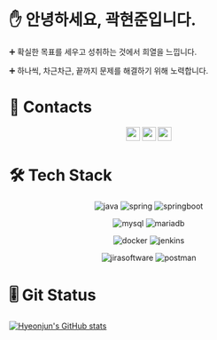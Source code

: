 # ✋ 안녕하세요, 곽현준입니다.

➕ 확실한 목표를 세우고 성취하는 것에서 희열을 느낍니다.

➕ 하나씩, 차근차근, 끝까지 문제를 해결하기 위해 노력합니다.

# 📨 Contacts

<p align="center">
<a href="mailto:goag56789006@gmail.com"><img height="25em" src="https://img.shields.io/badge/Gmail-d14836?style=flat-square&logo=Gmail&logoColor=white&link=goag56789006@gmail.com"/></a>
<a href="mailto:kwak0568@naver.com"><img height="25em" src="https://img.shields.io/badge/Naver-03C75A?style=flat-square&logo=Naver&logoColor=white&link=kwak0568@naver.com"/></a>
<a href="https://velog.io/@kwak0568"><img height="25em" src="https://img.shields.io/badge/Velog-1dbf73?style=flat-square&logo=Velog&logoColor=white&link=https://velog.io/@kwak0568"/></a>
</p>

# 🛠️ Tech Stack

<p align="center">
    <img src="https://img.shields.io/badge/Java-007396.svg?style=for-the-badge&logo=java&logoColor=white" alt="java"/> 
    <img src="https://img.shields.io/badge/Spring-6DB33F.svg?style=for-the-badge&logo=spring&logoColor=white" alt="spring"/> <img src="https://img.shields.io/badge/Springboot-6DB33F.svg?style=for-the-badge&logo=springboot&logoColor=white" alt="springboot"/> 
</p>
<p align="center">
    <img src="https://img.shields.io/badge/Mysql-4479A1.svg?style=for-the-badge&logo=mysql&logoColor=white" alt="mysql"/> <img src="https://img.shields.io/badge/Mariadb-003545.svg?style=for-the-badge&logo=mariadb&logoColor=white" alt="mariadb"/>
</p>
<p align="center">
    <img src="https://img.shields.io/badge/docker-2496ED.svg?style=for-the-badge&logo=docker&logoColor=white" alt="docker"/> <img src="https://img.shields.io/badge/jenkins-D24939.svg?style=for-the-badge&logo=jenkins&logoColor=white" alt="jenkins"/>
</p>
<p align="center">
    <img src="https://img.shields.io/badge/jira-0052CC.svg?style=for-the-badge&logo=jirasoftware&logoColor=white" alt="jirasoftware"/> <img src="https://img.shields.io/badge/postman-FF6C37.svg?style=for-the-badge&logo=postman&logoColor=white" alt="postman"/>
</p>

# 🎚️ Git Status

[![Hyeonjun's GitHub stats](https://github-readme-stats.vercel.app/api?username=kwakhyeonjun)](https://github.com/anuraghazra/github-readme-stats)
